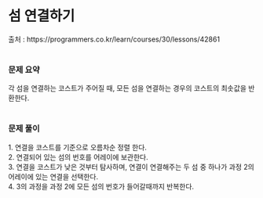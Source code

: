 <h1>섬 연결하기</h1>
출처 : https://programmers.co.kr/learn/courses/30/lessons/42861  <br><br>

<h3>문제 요약</h3>
각 섬을 연결하는 코스트가 주어질 때, 모든 섬을 연결하는 경우의 코스트의 최솟값을 반환한다. <br><br>

<h3>문제 풀이</h3>
1. 연결을 코스트를 기준으로 오름차순 정렬 한다. <br>
2. 연결되어 있는 섬의 번호를 어레이에 보관한다. <br>
3. 연결을 코스트가 낮은 것부터 탐사하며, 연결이 연결해주는 두 섬 중 하나가 과정 2의 어레이에 있는 연결을 선택한다. <br>
4. 3의 과정을 과정 2에 모든 섬의 번호가 들어갈때까지 반복한다.
